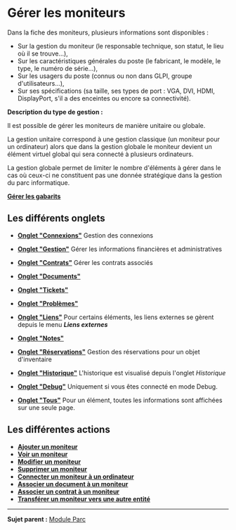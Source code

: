 Gérer les moniteurs
===================

Dans la fiche des moniteurs, plusieurs informations sont disponibles :

-   Sur la gestion du moniteur (le responsable technique, son statut, le lieu où il se trouve...),
-   Sur les caractéristiques générales du poste (le fabricant, le modèle, le type, le numéro de série...),
-   Sur les usagers du poste (connus ou non dans GLPI, groupe d'utilisateurs...),
-   Sur ses spécifications (sa taille, ses types de port : VGA, DVI, HDMI, DisplayPort, s'il a des enceintes ou encore sa connectivité).

**Description du type de gestion :**

Il est possible de gérer les moniteurs de manière unitaire ou globale.

La gestion unitaire correspond à une gestion classique (un moniteur pour un ordinateur) alors que dans la gestion globale le moniteur devient un élément virtuel global qui sera connecté à plusieurs ordinateurs.

La gestion globale permet de limiter le nombre d'éléments à gérer dans le cas où ceux-ci ne constituent pas une donnée stratégique dans la gestion du parc informatique.

**[Gérer les gabarits](Les_différentes_actions/Gérer_les_gabarits.md)**

Les différents onglets
----------------------
-   **[Onglet "Connexions"](Les_différents_onglets/Onglet_Connexions.md)**
     Gestion des connexions

-   **[Onglet "Gestion"](Les_différents_onglets/Onglet_Gestion.md)**
    Gérer les informations financières et administratives

-   **[Onglet "Contrats"](Les_différents_onglets/Onglet_Contrats.md)**
    Gérer les contrats associés

-   **[Onglet "Documents"](Les_différents_onglets/Onglet_Documents.md)**

-   **[Onglet "Tickets"](Les_différents_onglets/Onglet_Tickets.md)**

-   **[Onglet "Problèmes"](Les_différents_onglets/Onglet_Problèmes.md)**

-  **[Onglet "Liens"](Les_différents_onglets/Onglet_Liens.md)**
     Pour certains éléments, les liens externes se gèrent depuis le menu ***Liens externes***

-   **[Onglet "Notes"](commontabs/Les_différents_onglets/Onglet_Notes.md)**

-   **[Onglet "Réservations"](Les_différents_onglets/Onglet_Réservations.md)**
     Gestion des réservations pour un objet d'inventaire

-   **[Onglet "Historique"](Les_différents_onglets/Onglet_Historique.md)**
     L'historique est visualisé depuis l'onglet *Historique*

-   **[Onglet "Debug"](Les_différents_onglets/Onglet_Debug.md)**
    Uniquement si vous êtes connecté en mode Debug.

-   **[Onglet "Tous"](Les_différents_onglets/Onglet_Tous.md)**
     Pour un élément, toutes les informations sont affichées sur une seule page.

Les différentes actions
-----------------------
-   **[Ajouter un moniteur](Les_différentes_actions/Créer_un_nouvel_objet.md)**
-   **[Voir un moniteur](Les_différentes_actions/Visualiser_un_objet.md)**
-   **[Modifier un moniteur](Les_différentes_actions/Modifier_un_objet.md)**
-   **[Supprimer un moniteur](Les_différentes_actions/Supprimer_un_objet.md)**
-   **[Connecter un moniteur à un ordinateur](Les_différents_onglets/Onglet_Connexions.md)**
-   **[Associer un document à un moniteur](Les_différentes_actions/Lier_un_document_à_un_objet.md)**
-   **[Associer un contrat à un moniteur](Les_différentes_actions/Lier_un_contrat_à_un_objet.md)**
-   **[Transférer un moniteur vers une autre entité](Les_différentes_actions/Transférer_un_objet.md)**

------
**Sujet parent :** [Module Parc](03_Module_Parc/01_Module_Parc.md "Module Parc de GLPI")